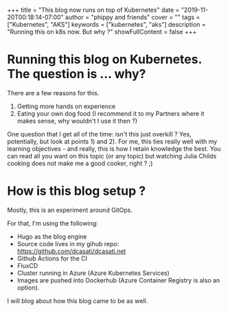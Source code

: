 +++
title = "This blog now runs on top of Kubernetes"
date = "2019-11-20T00:18:14-07:00"
author = "phippy and friends"
cover = ""
tags = ["Kubernetes", "AKS"]
keywords = ["kubernetes", "aks"]
description = "Running this on k8s now. But why ?"
showFullContent = false
+++

# Running this blog on Kubernetes. The question is ... why?

There are a few reasons for this.

1. Getting more hands on experience
1. Eating your own dog food (I recommend it to my Partners where it makes sense, why wouldn't I use it then ?)

One question that I get all of the time: isn't this just overkill ? 
Yes, potentially, but look at points 1) and 2). For me, this ties really well with my learning objectives - and really, this is how I retain knowledge the best. You can read all you want on this topic (or any topic) but watching Julia Childs cooking does not make me a good cooker, right ? ;) 

# How is this blog setup ?

Mostly, this is an experiment around GitOps.

For that, I'm using the following:

* Hugo as the blog engine
* Source code lives in my gihub repo: https://github.com/dcasati/dcasati.net
* Github Actions for the CI
* FluxCD 
* Cluster running in Azure (Azure Kubernetes Services)
* Images are pushed into Dockerhub (Azure Container Registry is also an option).

I will blog about how this blog came to be as well.

